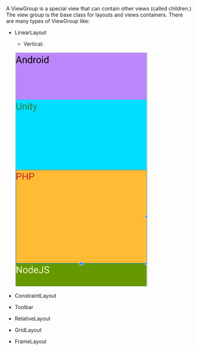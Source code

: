 A ViewGroup is a special view that can contain other views (called children.) The view group is the base class for layouts and views containers.
There are many types of ViewGroup like:
- LinearLayout
    - Vertical:
    
    ![LinearLayout_01.png](./assets/LinearLayout_01.png)

- ConstraintLayout
- Toolbar
- RelativeLayout
- GridLayout
- FrameLayout